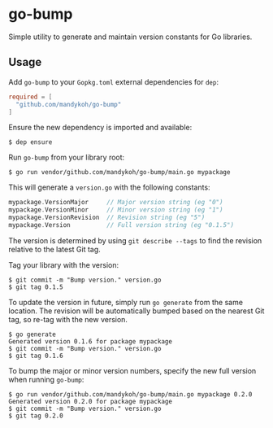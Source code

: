 # go-bump

Simple utility to generate and maintain version constants for Go libraries.


## Usage

Add `go-bump` to your `Gopkg.toml` external dependencies for `dep`:

```toml
required = [
  "github.com/mandykoh/go-bump"
]
```

Ensure the new dependency is imported and available:

```
$ dep ensure
```

Run `go-bump` from your library root:

```
$ go run vendor/github.com/mandykoh/go-bump/main.go mypackage
```

This will generate a `version.go` with the following constants:

```go
mypackage.VersionMajor     // Major version string (eg "0")
mypackage.VersionMinor     // Minor version string (eg "1")
mypackage.VersionRevision  // Revision string (eg "5")
mypackage.Version          // Full version string (eg "0.1.5")
```

The version is determined by using `git describe --tags` to find the revision relative to the latest Git tag.

Tag your library with the version:

```
$ git commit -m "Bump version." version.go
$ git tag 0.1.5
```

To update the version in future, simply run `go generate` from the same location. The revision will be automatically bumped based on the nearest Git tag, so re-tag with the new version.

```
$ go generate
Generated version 0.1.6 for package mypackage
$ git commit -m "Bump version." version.go
$ git tag 0.1.6
```

To bump the major or minor version numbers, specify the new full version when running `go-bump`:

```
$ go run vendor/github.com/mandykoh/go-bump/main.go mypackage 0.2.0
Generated version 0.2.0 for package mypackage
$ git commit -m "Bump version." version.go
$ git tag 0.2.0
```
